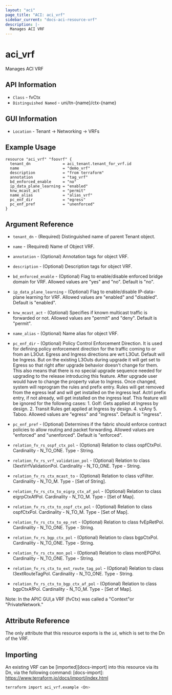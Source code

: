 ```yaml
---
layout: "aci"
page_title: "ACI: aci_vrf"
sidebar_current: "docs-aci-resource-vrf"
description: |-
  Manages ACI VRF
---
```


# aci_vrf

Manages ACI VRF

## API Information ##

* `Class` - fvCtx
* `Distinguished Named` - uni/tn-{name}/ctx-{name}

## GUI Information ##

* `Location` - Tenant -> Networking -> VRFs

## Example Usage ##

```hcl
resource "aci_vrf" "foovrf" {
  tenant_dn              = aci_tenant.tenant_for_vrf.id
  name                   = "demo_vrf"
  description            = "from terraform"
  annotation             = "tag_vrf"
  bd_enforced_enable     = "no"
  ip_data_plane_learning = "enabled"
  knw_mcast_act          = "permit"
  name_alias             = "alias_vrf"
  pc_enf_dir             = "egress"
  pc_enf_pref            = "unenforced"
}
```

## Argument Reference

- `tenant_dn` - (Required) Distinguished name of parent Tenant object.
- `name` - (Required) Name of Object VRF.
- `annotation` - (Optional) Annotation tags for object VRF.
- `description` - (Optional) Description tags for object VRF.
- `bd_enforced_enable` - (Optional) Flag to enable/disable enforced bridge domain for VRF. Allowed values are "yes" and "no". Default is "no".
- `ip_data_plane_learning` - (Optional) Flag to enable/disable IP-data-plane learning for VRF. Allowed values are "enabled" and "disabled". Default is "enabled".
- `knw_mcast_act` - (Optional) Specifies if known multicast traffic is forwarded or not. Allowed values are "permit" and "deny". Default is "permit".
- `name_alias` - (Optional) Name alias for object VRF.
- `pc_enf_dir` - (Optional) Policy Control Enforcement Direction. It is used for defining policy enforcement direction for the traffic coming to or from an L3Out. Egress and Ingress directions are wrt L3Out. Default will be Ingress. But on the existing L3Outs during upgrade it will get set to Egress so that right after upgrade behavior doesn't change for them. This also means that there is no special upgrade sequence needed for upgrading to the release introducing this feature. After upgrade user would have to change the property value to Ingress. Once changed, system will reprogram the rules and prefix entry. Rules will get removed from the egress leaf and will get installed on the ingress leaf. Actrl prefix entry, if not already, will get installed on the ingress leaf. This feature will be ignored for the following cases: 1. Golf: Gets applied at Ingress by design. 2. Transit Rules get applied at Ingress by design. 4. vzAny 5. Taboo. Allowed values are "egress" and "ingress". Default is "ingress".
- `pc_enf_pref` - (Optional) Determines if the fabric should enforce contract policies to allow routing and packet forwarding. Allowed values are "enforced" and "unenforced". Default is "enforced".

- `relation_fv_rs_ospf_ctx_pol` - (Optional) Relation to class ospfCtxPol. Cardinality - N_TO_ONE. Type - String.
- `relation_fv_rs_vrf_validation_pol` - (Optional) Relation to class l3extVrfValidationPol. Cardinality - N_TO_ONE. Type - String.
- `relation_fv_rs_ctx_mcast_to` - (Optional) Relation to class vzFilter. Cardinality - N_TO_M. Type - [Set of String].
- `relation_fv_rs_ctx_to_eigrp_ctx_af_pol` - (Optional) Relation to class eigrpCtxAfPol. Cardinality - N_TO_M. Type - [Set of Map].
- `relation_fv_rs_ctx_to_ospf_ctx_pol` - (Optional) Relation to class ospfCtxPol. Cardinality - N_TO_M. Type - [Set of Map].
- `relation_fv_rs_ctx_to_ep_ret` - (Optional) Relation to class fvEpRetPol. Cardinality - N_TO_ONE. Type - String.
- `relation_fv_rs_bgp_ctx_pol` - (Optional) Relation to class bgpCtxPol. Cardinality - N_TO_ONE. Type - String.
- `relation_fv_rs_ctx_mon_pol` - (Optional) Relation to class monEPGPol. Cardinality - N_TO_ONE. Type - String.
- `relation_fv_rs_ctx_to_ext_route_tag_pol` - (Optional) Relation to class l3extRouteTagPol. Cardinality - N_TO_ONE. Type - String.
- `relation_fv_rs_ctx_to_bgp_ctx_af_pol` - (Optional) Relation to class bgpCtxAfPol. Cardinality - N_TO_M. Type - [Set of Map].

Note: In the APIC GUI,a VRF (fvCtx) was called a "Context"or "PrivateNetwork."

## Attribute Reference ##

The only attribute that this resource exports is the `id`, which is set to the
Dn of the VRF.

## Importing

An existing VRF can be [imported][docs-import] into this resource via its Dn, via the following command:
[docs-import]: <https://www.terraform.io/docs/import/index.html>

```bash
terraform import aci_vrf.example <Dn>
```
